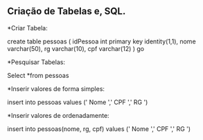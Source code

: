 ## Criação de Tabelas e, SQL.

*Criar Tabela:

  create table pessoas
  (
  	idPessoa int primary key identity(1,1),
  	nome varchar(50),
  	rg varchar(10),
  	cpf varchar(12)
  )
  go

*Pesquisar Tabelas:

  Select *from pessoas

*Inserir valores de forma simples:

  insert into pessoas
values
('  Nome  ','  CPF  ','  RG  ')


*Inserir valores de ordenadamente:

  insert into pessoas(nome, rg, cpf)
values
('  Nome  ','  CPF  ','  RG  ')
